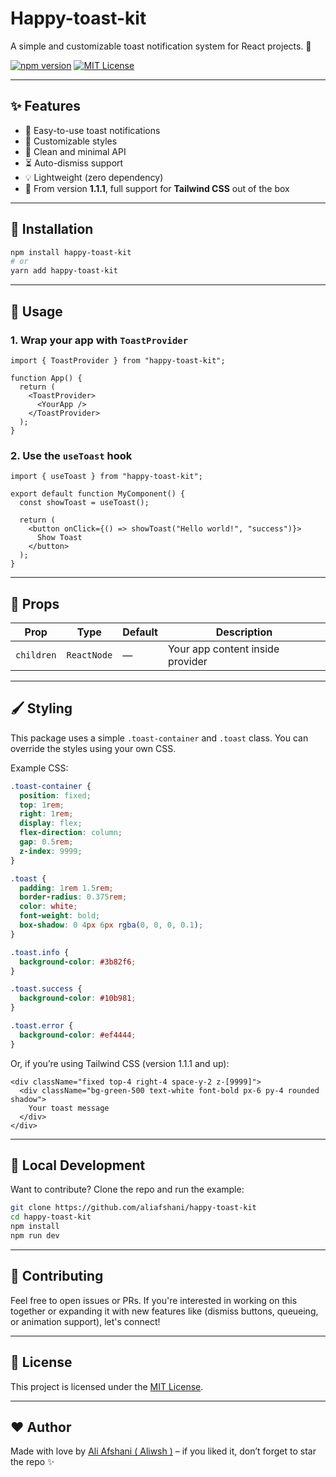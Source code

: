 # Happy-toast-kit

A simple and customizable toast notification system for React projects. 🎉

[![npm version](https://img.shields.io/npm/v/happy-toast-kit.svg)](https://www.npmjs.com/package/happy-toast-kit)
[![MIT License](https://img.shields.io/badge/license-MIT-blue.svg)](LICENSE)

---

## ✨ Features

- 🔔 Easy-to-use toast notifications
- 🎨 Customizable styles
- 🧠 Clean and minimal API
- ⏳ Auto-dismiss support
- 💡 Lightweight (zero dependency)
- 🌟 From version **1.1.1**, full support for **Tailwind CSS** out of the box

---

## 🚀 Installation

```bash
npm install happy-toast-kit
# or
yarn add happy-toast-kit
```

---

## 🧠 Usage

### 1. Wrap your app with `ToastProvider`

```tsx
import { ToastProvider } from "happy-toast-kit";

function App() {
  return (
    <ToastProvider>
      <YourApp />
    </ToastProvider>
  );
}
```

### 2. Use the `useToast` hook

```tsx
import { useToast } from "happy-toast-kit";

export default function MyComponent() {
  const showToast = useToast();

  return (
    <button onClick={() => showToast("Hello world!", "success")}>
      Show Toast
    </button>
  );
}
```

---

## 🔧 Props

| Prop        | Type       | Default | Description                     |
|-------------|------------|---------|---------------------------------|
| `children`  | `ReactNode`| —       | Your app content inside provider|

---

## 🖌️ Styling

This package uses a simple `.toast-container` and `.toast` class. You can override the styles using your own CSS.

Example CSS:

```css
.toast-container {
  position: fixed;
  top: 1rem;
  right: 1rem;
  display: flex;
  flex-direction: column;
  gap: 0.5rem;
  z-index: 9999;
}

.toast {
  padding: 1rem 1.5rem;
  border-radius: 0.375rem;
  color: white;
  font-weight: bold;
  box-shadow: 0 4px 6px rgba(0, 0, 0, 0.1);
}

.toast.info {
  background-color: #3b82f6;
}

.toast.success {
  background-color: #10b981;
}

.toast.error {
  background-color: #ef4444;
}
```

Or, if you’re using Tailwind CSS (version 1.1.1 and up):

```tsx
<div className="fixed top-4 right-4 space-y-2 z-[9999]">
  <div className="bg-green-500 text-white font-bold px-6 py-4 rounded shadow">
    Your toast message
  </div>
</div>
```

---

## 🧪 Local Development

Want to contribute? Clone the repo and run the example:

```bash
git clone https://github.com/aliafshani/happy-toast-kit
cd happy-toast-kit
npm install
npm run dev
```

---

## 🤝 Contributing

Feel free to open issues or PRs. If you're interested in working on this together or expanding it with new features like (dismiss buttons, queueing, or animation support), let's connect!

---

## 📄 License

This project is licensed under the [MIT License](./LICENSE).

---

## ❤️ Author

Made with love by [Ali Afshani ( Aliwsh )](https://aliafshani.github.io/AandN-group/) – if you liked it, don’t forget to star the repo ✨